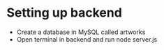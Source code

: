 # Setting up backend

- Create a database in MySQL called artworks
- Open terminal in backend and run node server.js
